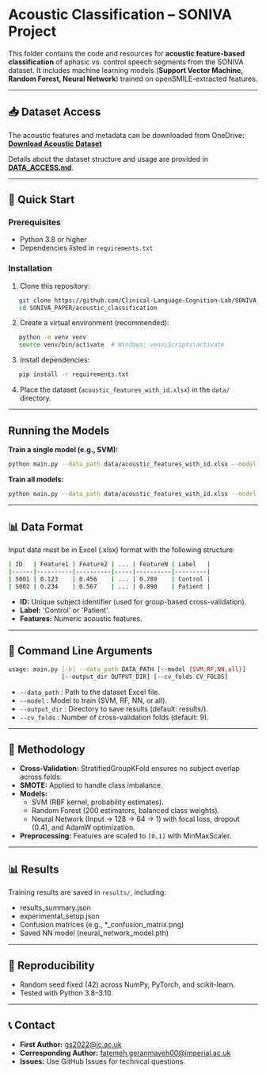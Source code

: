 # Acoustic Classification – SONIVA Project

This folder contains the code and resources for **acoustic feature-based classification** of aphasic vs. control speech segments from the SONIVA dataset. It includes machine learning models (**Support Vector Machine, Random Forest, Neural Network**) trained on openSMILE-extracted features.

---

## 📥 Dataset Access
The acoustic features and metadata can be downloaded from OneDrive:  
**[Download Acoustic Dataset](https://imperiallondon-my.sharepoint.com/shared?id=%2Fpersonal%2Ffg00%5Fic%5Fac%5Fuk%2FDocuments%2FSpeech%5FRecognition%5Fshared%2FSONIVA%2F%280%29%20SONIVA%5FFor%5FPublication%20%28GIULIA%29%2FSONIVA%5FPAPER&sortField=LinkFilename&isAscending=true)**
  

Details about the dataset structure and usage are provided in **[DATA_ACCESS.md](../DATA_ACCESS.md)**.

---

## 🚀 Quick Start

### Prerequisites
- Python 3.8 or higher
- Dependencies listed in `requirements.txt`

### Installation
1. Clone this repository:
```bash
   git clone https://github.com/Clinical-Language-Cognition-Lab/SONIVA_PAPER.git  
   cd SONIVA_PAPER/acoustic_classification
```
2. Create a virtual environment (recommended):
```bash
   python -m venv venv  
   source venv/bin/activate  # Windows: venv\Scripts\activate
```
3. Install dependencies:
```bash
   pip install -r requirements.txt
```
4. Place the dataset (`acoustic_features_with_id.xlsx`) in the `data/` directory.

---

## Running the Models

**Train a single model (e.g., SVM):**  
```bash
python main.py --data_path data/acoustic_features_with_id.xlsx --model SVM
```
**Train all models:**  
```bash
python main.py --data_path data/acoustic_features_with_id.xlsx --model all
```
---

## 📊 Data Format
Input data must be in Excel (.xlsx) format with the following structure:

```bash
| ID   | Feature1 | Feature2 | ... | FeatureN | Label   |
|------|----------|----------|-----|----------|---------|
| S001 | 0.123    | 0.456    | ... | 0.789    | Control |
| S002 | 0.234    | 0.567    | ... | 0.890    | Patient |
```

- **ID:** Unique subject identifier (used for group-based cross-validation).  
- **Label:** 'Control' or 'Patient'.  
- **Features:** Numeric acoustic features.

---

## 🔧 Command Line Arguments
```bash
usage: main.py [-h] --data_path DATA_PATH [--model {SVM,RF,NN,all}]  
               [--output_dir OUTPUT_DIR] [--cv_folds CV_FOLDS]
```
- `--data_path` : Path to the dataset Excel file.  
- `--model` : Model to train (SVM, RF, NN, or all).  
- `--output_dir` : Directory to save results (default: results/).  
- `--cv_folds` : Number of cross-validation folds (default: 9).

---

## 🧪 Methodology
- **Cross-Validation:** StratifiedGroupKFold ensures no subject overlap across folds.  
- **SMOTE:** Applied to handle class imbalance.  
- **Models:**  
  - SVM (RBF kernel, probability estimates).  
  - Random Forest (200 estimators, balanced class weights).  
  - Neural Network (Input → 128 → 64 → 1) with focal loss, dropout (0.4), and AdamW optimization.  
- **Preprocessing:** Features are scaled to `[0,1]` with MinMaxScaler.

---

## 📊 Results
Training results are saved in `results/`, including:
- results_summary.json
- experimental_setup.json
- Confusion matrices (e.g., *_confusion_matrix.png)
- Saved NN model (neural_network_model.pth)

---

## 🔬 Reproducibility
- Random seed fixed (42) across NumPy, PyTorch, and scikit-learn.
- Tested with Python 3.8–3.10.

---

## 📞 Contact
- **First Author:** gs2022@ic.ac.uk  
- **Corresponding Author:** fatemeh.geranmayeh00@imperial.ac.uk  
- **Issues:** Use GitHub Issues for technical questions.

